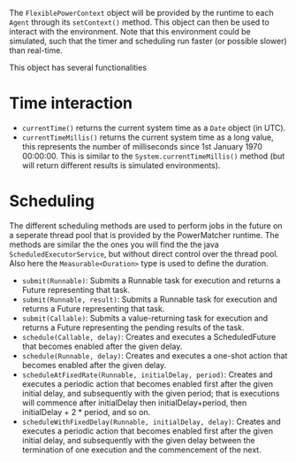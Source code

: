 The `FlexiblePowerContext` object will be provided by the runtime to each `Agent` through its `setContext()` method. This object can then be used to interact with the environment. Note that this environment could be simulated, such that the timer and scheduling run faster (or possible slower) than real-time.

This object has several functionalities

# Time interaction
- `currentTime()` returns the current system time as a `Date` object (in UTC).
- `currentTimeMillis()` returns the current system time as a long value, this represents the number of milliseconds since 1st January 1970 00:00:00. This is similar to the `System.currentTimeMillis()` method (but will return different results is simulated environments).

# Scheduling
The different scheduling methods are used to perform jobs in the future on a seperate thread pool that is provided by the PowerMatcher runtime. The methods are similar the the ones you will find the the java `ScheduledExecutorService`, but without direct control over the thread pool. Also here the `Measurable<Duration>` type is used to define the duration.
  - `submit(Runnable)`: Submits a Runnable task for execution and returns a Future representing that task.
  - `submit(Runnable, result)`: Submits a Runnable task for execution and returns a Future representing that task.
  - `submit(Callable)`: Submits a value-returning task for execution and returns a Future representing the pending results of the task.
  - `schedule(Callable, delay)`: Creates and executes a ScheduledFuture that becomes enabled after the given delay.
  - `schedule(Runnable, delay)`: Creates and executes a one-shot action that becomes enabled after the given delay.
  - `scheduleAtFixedRate(Runnable, initialDelay, period)`: Creates and executes a periodic action that becomes enabled first after the given initial delay, and subsequently with the given period; that is executions will commence after initialDelay then initialDelay+period, then initialDelay + 2 * period, and so on.
  - `scheduleWithFixedDelay(Runnable, initialDelay, delay)`: Creates and executes a periodic action that becomes enabled first after the given initial delay, and subsequently with the given delay between the termination of one execution and the commencement of the next.